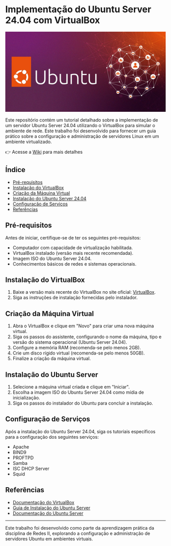 # Implementação do Ubuntu Server 24.04 com VirtualBox

![Ubuntu Server 24.04](/assets/ubunto-server.jpg)

Este repositório contém um tutorial detalhado sobre a implementação de um servidor Ubuntu Server 24.04 utilizando o VirtualBox para simular o ambiente de rede. Este trabalho foi desenvolvido para fornecer um guia prático sobre a configuração e administração de servidores Linux em um ambiente virtualizado.

👉 Acesse a [Wiki](https://github.com/IsraelJorge/ubuntu-server/wiki) para mais detalhes

## Índice

- [Pré-requisitos](#pré-requisitos)
- [Instalação do VirtualBox](#instalação-do-virtualbox)
- [Criação da Máquina Virtual](#criação-da-máquina-virtual)
- [Instalação do Ubuntu Server 24.04](#instalação-do-ubuntu-server)
- [Configuração de Serviços](#configuração-de-serviços)
- [Referências](#referências)

## Pré-requisitos

Antes de iniciar, certifique-se de ter os seguintes pré-requisitos:

- Computador com capacidade de virtualização habilitada.
- VirtualBox instalado (versão mais recente recomendada).
- Imagem ISO do Ubuntu Server 24.04.
- Conhecimentos básicos de redes e sistemas operacionais.

## Instalação do VirtualBox

1. Baixe a versão mais recente do VirtualBox no site oficial: [VirtualBox](https://www.virtualbox.org/).
2. Siga as instruções de instalação fornecidas pelo instalador.

## Criação da Máquina Virtual

1. Abra o VirtualBox e clique em "Novo" para criar uma nova máquina virtual.
2. Siga os passos do assistente, configurando o nome da máquina, tipo e versão do sistema operacional (Ubuntu Server 24.04).
3. Configure a memória RAM (recomenda-se pelo menos 2GB).
4. Crie um disco rígido virtual (recomenda-se pelo menos 50GB).
5. Finalize a criação da máquina virtual.

## Instalação do Ubuntu Server

1. Selecione a máquina virtual criada e clique em "Iniciar".
2. Escolha a imagem ISO do Ubuntu Server 24.04 como mídia de inicialização.
3. Siga os passos do instalador do Ubuntu para concluir a instalação.

## Configuração de Serviços

Após a instalação do Ubuntu Server 24.04, siga os tutoriais específicos para a configuração dos seguintes serviços:

- Apache
- BIND9
- PROFTPD
- Samba
- ISC DHCP Server
- Squid

## Referências

- [Documentação do VirtualBox](https://www.virtualbox.org/wiki/Documentation)
- [Guia de Instalação do Ubuntu Server](https://ubuntu.com/server/docs/installation)
- [Documentação do Ubuntu Server](https://ubuntu.com/server/docs)

---

Este trabalho foi desenvolvido como parte da aprendizagem prática da disciplina de Redes II, explorando a configuração e administração de servidores Ubuntu em ambientes virtuais.
